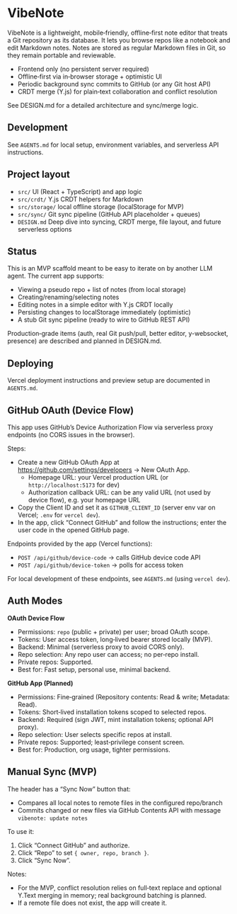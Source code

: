 # VibeNote

VibeNote is a lightweight, mobile‑friendly, offline‑first note editor that treats a Git repository as its database. It lets you browse repos like a notebook and edit Markdown notes. Notes are stored as regular Markdown files in Git, so they remain portable and reviewable.

- Frontend only (no persistent server required)
- Offline‑first via in‑browser storage + optimistic UI
- Periodic background sync commits to GitHub (or any Git host API)
- CRDT merge (Y.js) for plain‑text collaboration and conflict resolution

See DESIGN.md for a detailed architecture and sync/merge logic.

## Development

See `AGENTS.md` for local setup, environment variables, and serverless API instructions.

## Project layout

- `src/` UI (React + TypeScript) and app logic
- `src/crdt/` Y.js CRDT helpers for Markdown
- `src/storage/` local offline storage (localStorage for MVP)
- `src/sync/` Git sync pipeline (GitHub API placeholder + queues)
- `DESIGN.md` Deep dive into syncing, CRDT merge, file layout, and future serverless options

## Status

This is an MVP scaffold meant to be easy to iterate on by another LLM agent. The current app supports:

- Viewing a pseudo repo + list of notes (from local storage)
- Creating/renaming/selecting notes
- Editing notes in a simple editor with Y.js CRDT locally
- Persisting changes to localStorage immediately (optimistic)
- A stub Git sync pipeline (ready to wire to GitHub REST API)

Production‑grade items (auth, real Git push/pull, better editor, y-websocket, presence) are described and planned in DESIGN.md.

## Deploying

Vercel deployment instructions and preview setup are documented in `AGENTS.md`.

## GitHub OAuth (Device Flow)

This app uses GitHub’s Device Authorization Flow via serverless proxy endpoints (no CORS issues in the browser).

Steps:
- Create a new GitHub OAuth App at https://github.com/settings/developers → New OAuth App.
  - Homepage URL: your Vercel production URL (or `http://localhost:5173` for dev)
  - Authorization callback URL: can be any valid URL (not used by device flow), e.g. your homepage URL
- Copy the Client ID and set it as `GITHUB_CLIENT_ID` (server env var on Vercel; `.env` for `vercel dev`).
- In the app, click “Connect GitHub” and follow the instructions; enter the user code in the opened GitHub page.

Endpoints provided by the app (Vercel functions):
- `POST /api/github/device-code` → calls GitHub device code API
- `POST /api/github/device-token` → polls for access token

For local development of these endpoints, see `AGENTS.md` (using `vercel dev`).

## Auth Modes

**OAuth Device Flow**
- Permissions: `repo` (public + private) per user; broad OAuth scope.
- Tokens: User access token, long‑lived bearer stored locally (MVP).
- Backend: Minimal (serverless proxy to avoid CORS only).
- Repo selection: Any repo user can access; no per‑repo install.
- Private repos: Supported.
- Best for: Fast setup, personal use, minimal backend.

**GitHub App (Planned)**
- Permissions: Fine‑grained (Repository contents: Read & write; Metadata: Read).
- Tokens: Short‑lived installation tokens scoped to selected repos.
- Backend: Required (sign JWT, mint installation tokens; optional API proxy).
- Repo selection: User selects specific repos at install.
- Private repos: Supported; least‑privilege consent screen.
- Best for: Production, org usage, tighter permissions.

## Manual Sync (MVP)

The header has a “Sync Now” button that:
- Compares all local notes to remote files in the configured repo/branch
- Commits changed or new files via GitHub Contents API with message `vibenote: update notes`

To use it:
1. Click “Connect GitHub” and authorize.
2. Click “Repo” to set `{ owner, repo, branch }`.
3. Click “Sync Now”.

Notes:
- For the MVP, conflict resolution relies on full‑text replace and optional Y.Text merging in memory; real background batching is planned.
- If a remote file does not exist, the app will create it.
